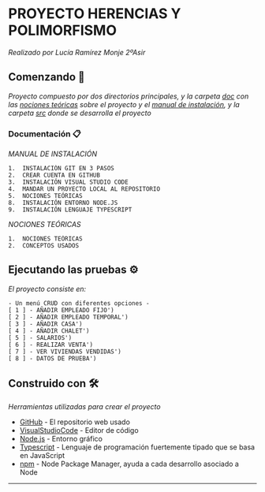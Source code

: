 # PROYECTO HERENCIAS Y POLIMORFISMO

_Realizado por Lucía Ramírez Monje 2ºAsir_

## Comenzando 🚀

_Proyecto compuesto por dos directorios principales,  y la carpeta [doc](https://github.com/ramirezmonjelucia2/Proyecto03/tree/main/doc) con las [nociones teóricas](https://github.com/ramirezmonjelucia2/Proyecto03/blob/main/doc/NOCIONES%20TE%C3%93RICAS%20-%20HERENCIAS.pdf) sobre el proyecto y el [manual de instalación](https://github.com/ramirezmonjelucia2/Proyecto03/blob/main/doc/MANUAL%20INSTALACI%C3%93N.pdf), y la carpeta [src](https://github.com/ramirezmonjelucia2/Proyecto03/tree/main/src) donde se desarrolla el proyecto_


### Documentación 📋

_MANUAL DE INSTALACIÓN_

```
1.	INSTALACIÓN GIT EN 3 PASOS
2.	CREAR CUENTA EN GITHUB
3.	INSTALACIÓN VISUAL STUDIO CODE 
4.	MANDAR UN PROYECTO LOCAL AL REPOSITORIO
5.	NOCIONES TEÓRICAS
8.	INSTALACIÓN ENTORNO NODE.JS  
9.	INSTALACIÓN LENGUAJE TYPESCRIPT  

```
_NOCIONES TEÓRICAS_

```
1.  NOCIONES TEÓRICAS
2.  CONCEPTOS USADOS

```

## Ejecutando las pruebas ⚙️

_El proyecto consiste en:_

```
- Un menú CRUD con diferentes opciones -
[ 1 ] - AÑADIR EMPLEADO FIJO')
[ 2 ] - AÑADIR EMPLEADO TEMPORAL')
[ 3 ] - AÑADIR CASA')
[ 4 ] - AÑADIR CHALET')
[ 5 ] - SALARIOS')
[ 6 ] - REALIZAR VENTA')
[ 7 ] - VER VIVIENDAS VENDIDAS')
[ 8 ] - DATOS DE PRUEBA')

```


## Construido con 🛠️

_Herramientas utilizadas para crear el proyecto_

* [GitHub](https://github.com/) - El repositorio web usado
* [VisualStudioCode](https://code.visualstudio.com/) - Editor de código
* [Node.js](https://nodejs.org/es/) - Entorno gráfico
* [Typescript](https://www.typescriptlang.org/) - Lenguaje de programación fuertemente tipado que se basa en JavaScript
* [npm](https://www.npmjs.com/) -  Node Package Manager, ayuda a cada desarrollo asociado a Node



---
